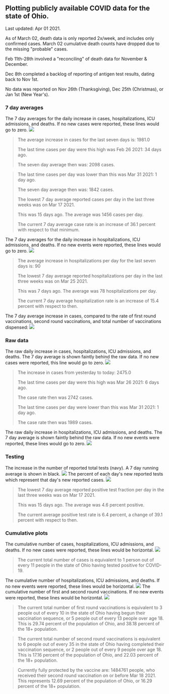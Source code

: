 ## Plotting publicly available COVID data for the state of Ohio. 

Last updated: Apr 01 2021. 

As of March 02, death data is only reported 2x/week, and includes only confirmed cases. March 02 cumulative death counts have dropped due to the missing "probable" cases.

Feb 11th-28th involved a "reconciling" of death data for November & December.

Dec 8th completed a backlog of reporting of antigen test results, dating back to Nov 1st.

No data was reported on Nov 26th (Thanksgiving), Dec 25th (Christmas), or Jan 1st (New Year's).
### 7 day averages
The 7 day averages for the daily increase in cases, hospitalizations, ICU admissions, and deaths. If no new cases were reported, these lines would go to zero.
![](7dayaverage_cases.png)

>The average increase in cases for the last seven days is: 1981.0
>
>The last time cases per day were this high was Feb 26 2021: 34 days ago.
>
>The seven day average then was: 2098 cases.

>
>The last time cases per day was lower than this was Mar 31 2021: 1 day ago.
>
>The seven day average then was: 1842 cases.
>
>The lowest 7 day average reported cases per day in the last three weeks was on Mar 17 2021.
>
>This was 15 days ago. The average was 1456 cases per day.
>
>The current 7 day average case rate is an increase of 36.1 percent with respect to that minimum.

The 7 day averages for the daily increase in hospitalizations, ICU admissions, and deaths. If no new events were reported, these lines would go to zero.
![](7dayaverage_hospital.png)

>The average increase in hospitalizations per day for the last seven days is: 90
>
>The lowest 7 day average reported hospitalizations per day in the last three weeks was on Mar 25 2021.
>
>This was 7 days ago. The average was 78 hospitalizations per day.
>
>The current 7 day average hospitalization rate is an increase of 15.4 percent with respect to then.

The 7 day average increase in cases, compared to the rate of first round vaccinations, second round vaccinations, and total number of vaccinations dispensed:
![](DailyVaccinationsCases.png)

### Raw data
The raw daily increase in cases, hospitalizations, ICU admissions, and deaths. The 7 day average is shown faintly behind the raw data. If no new cases were reported, this line would go to zero.
![](DailyCases.png)

>The increase in cases from yesterday to today: 2475.0 
>
>The last time cases per day were this high was Mar 26 2021: 6 days ago. 
>
>The case rate then was 2742 cases.
>
>The last time cases per day were lower than this was Mar 31 2021: 1 day ago. 
>
>The case rate then was 1989 cases.

The raw daily increase in hospitalizations, ICU admissions, and deaths. The 7 day average is shown faintly behind the raw data. If no new events were reported, these lines would go to zero.
![](DailyHospitalizations.png)

### Testing

The increase in the number of reported total tests (navy). A 7 day running average is shown in black.
![](DailyTests.png)
The percent of each day's new reported tests which represent that day's new reported cases.
![](percentpositive_tests.png)

>The lowest 7 day average reported positive test fraction per day in the last three weeks was on Mar 17 2021.
>
>This was 15 days ago. The average was 4.6 percent positive. 
>
>The current average positive test rate is 6.4 percent, a change of 39.1 percent with respect to then. 

### Cumulative plots
The cumulative number of cases, hospitalizations, ICU admissions, and deaths. If no new cases were reported, these lines would be horizontal.
![](Cases.png)

>The current total number of cases is equivalent to 1 person out of every 11 people in the state of Ohio having tested positive for COVID-19.

The cumulative number of hospitalizations, ICU admissions, and deaths. If no new events were reported, these lines would be horizontal.
![](Hospitalizations.png)
The cumulative number of first and second round vaccinations. If no new events were reported, these lines would be horizontal.
![](Vaccinations.png)

>The current total number of first round vaccinations is equivalent to 3 people out of every 10 in the state of Ohio having begun their vaccination sequence, or 5 people out of every 13 people over age 18.
 >This is 29.74 percent of the population of Ohio, and 38.18 percent of the 18+ population.

>The current total number of second round vaccinations is equivalent to 6 people out of every 35 in the state of Ohio having completed their vaccination sequence, or 2 people out of every 9 people over age 18. 
>This is 17.16 percent of the population of Ohio, and 22.03 percent of the 18+ population.

>Currently fully protected by the vaccine are: 1484761 people, who received their second round vaccination on or before Mar 18 2021.
>This represents 12.69 percent of the population of Ohio, or 16.29 percent of the 18+ population.

